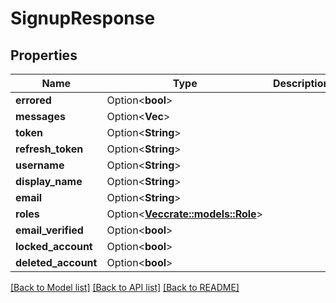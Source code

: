 # SignupResponse

## Properties

Name | Type | Description | Notes
------------ | ------------- | ------------- | -------------
**errored** | Option<**bool**> |  | [optional]
**messages** | Option<**Vec<String>**> |  | [optional]
**token** | Option<**String**> |  | [optional]
**refresh_token** | Option<**String**> |  | [optional]
**username** | Option<**String**> |  | [optional]
**display_name** | Option<**String**> |  | [optional]
**email** | Option<**String**> |  | [optional]
**roles** | Option<[**Vec<crate::models::Role>**](Role.md)> |  | [optional]
**email_verified** | Option<**bool**> |  | [optional]
**locked_account** | Option<**bool**> |  | [optional]
**deleted_account** | Option<**bool**> |  | [optional]

[[Back to Model list]](../README.md#documentation-for-models) [[Back to API list]](../README.md#documentation-for-api-endpoints) [[Back to README]](../README.md)


